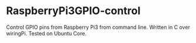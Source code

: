 # RaspberryPi3GPIO-control
Control GPIO pins from Raspberry Pi3 from command line. Written in C over wiringPi. Tested on Ubuntu Core.
